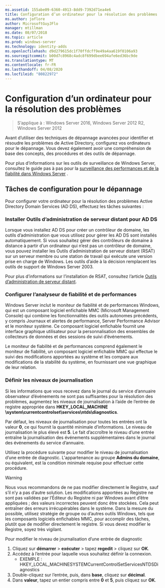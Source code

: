 ```yaml
---
ms.assetid: 155abe09-6360-4913-8dd9-7392d71ea4e6
title: Configuration d’un ordinateur pour la résolution des problèmes
ms.author: joflore
author: MicrosoftGuyJFlo
manager: mtillman
ms.date: 08/07/2018
ms.topic: article
ms.prod: windows-server
ms.technology: identity-adds
ms.openlocfilehash: d9d279615dc1f70ffdcff9e49a4aa619f0106a93
ms.sourcegitcommit: b00d7c8968c4adc8f699dbee694afe6ed36bc9de
ms.translationtype: MT
ms.contentlocale: fr-FR
ms.lasthandoff: 04/08/2020
ms.locfileid: "80822972"
---
```

# <a name="configuring-a-computer-for-troubleshooting"></a>Configuration d’un ordinateur pour la résolution des problèmes

>S’applique à : Windows Server 2016, Windows Server 2012 R2, Windows Server 2012

Avant d’utiliser des techniques de dépannage avancées pour identifier et résoudre les problèmes de Active Directory, configurez vos ordinateurs pour le dépannage. Vous devez également avoir une compréhension de base des concepts, des procédures et des outils de dépannage.

Pour plus d’informations sur les outils de surveillance de Windows Server, consultez le guide pas à pas pour la [surveillance des performances et de la fiabilité dans Windows Server](https://go.microsoft.com/fwlink/?LinkId=123737) .

## <a name="configuration-tasks-for-troubleshooting"></a>Tâches de configuration pour le dépannage

Pour configurer votre ordinateur pour la résolution des problèmes Active Directory Domain Services (AD DS), effectuez les tâches suivantes :

### <a name="install-remote-server-administration-tools-for-ad-ds"></a>Installer Outils d’administration de serveur distant pour AD DS

Lorsque vous installez AD DS pour créer un contrôleur de domaine, les outils d’administration que vous utilisez pour gérer les AD DS sont installés automatiquement. Si vous souhaitez gérer des contrôleurs de domaine à distance à partir d’un ordinateur qui n’est pas un contrôleur de domaine, vous pouvez installer les Outils d’administration de serveur distant (RSAT) sur un serveur membre ou une station de travail qui exécute une version prise en charge de Windows. Les outils d’aide à la décision remplacent les outils de support de Windows Server 2003.

Pour plus d’informations sur l’installation de RSAT, consultez l’article [Outils d’administration de serveur distant](https://docs.microsoft.com/windows-server/remote/remote-server-administration-tools).

### <a name="configure-reliability-and-performance-monitor"></a>Configurer l’analyseur de fiabilité et de performances

Windows Server inclut le moniteur de fiabilité et de performances Windows, qui est un composant logiciel enfichable MMC (Microsoft Management Console) qui combine les fonctionnalités des outils autonomes précédents, y compris Journaux et alertes de performance, Server Performance Advisor et le moniteur système. Ce composant logiciel enfichable fournit une interface graphique utilisateur pour la personnalisation des ensembles de collecteurs de données et des sessions de suivi d’événements.

Le moniteur de fiabilité et de performances comprend également le moniteur de fiabilité, un composant logiciel enfichable MMC qui effectue le suivi des modifications apportées au système et les compare aux modifications de la stabilité du système, en fournissant une vue graphique de leur relation.

### <a name="set-logging-levels"></a>Définir les niveaux de journalisation

Si les informations que vous recevez dans le journal du service d’annuaire observateur d’événements ne sont pas suffisantes pour la résolution des problèmes, augmentez les niveaux de journalisation à l’aide de l’entrée de registre appropriée dans **HKEY_LOCAL_MACHINE \system\currentcontrolset\services\ntds\diagnostics**.

Par défaut, les niveaux de journalisation pour toutes les entrées ont la valeur **0**, ce qui fournit la quantité minimale d’informations. Le niveau de journalisation le plus élevé est **5**. Le fait d’accroître le niveau d’une entrée entraîne la journalisation des événements supplémentaires dans le journal des événements du service d’annuaire.

Utilisez la procédure suivante pour modifier le niveau de journalisation d’une entrée de diagnostic. L'appartenance au groupe **Admins du domaine**, ou équivalent, est la condition minimale requise pour effectuer cette procédure.

> [!WARNING]
> Nous vous recommandons de ne pas modifier directement le Registre, sauf s’il n’y a pas d’autre solution. Les modifications apportées au Registre ne sont pas validées par l’Éditeur du Registre ni par Windows avant d’être appliquées ; des valeurs incorrectes peuvent donc être stockées. Cela peut entraîner des erreurs irrécupérables dans le système. Dans la mesure du possible, utilisez stratégie de groupe ou d’autres outils Windows, tels que les composants logiciels enfichables MMC, pour accomplir des tâches, plutôt que de modifier directement le registre. Si vous devez modifier le Registre, soyez très vigilant.
>

Pour modifier le niveau de journalisation d’une entrée de diagnostic

1. Cliquez sur **démarrer** > **exécuter** > tapez **regedit** > cliquez sur **OK**.
2. Accédez à l’entrée pour laquelle vous souhaitez définir la connexion.
   * EXEMPLE : HKEY_LOCAL_MACHINESYSTEMCurrentControlSetServicesNTDSDiagnostics
3. Double-cliquez sur l’entrée, puis, dans **base**, cliquez sur **décimal**.
4. Dans **valeur**, tapez un entier compris entre **0** et **5**, puis cliquez sur **OK**.
